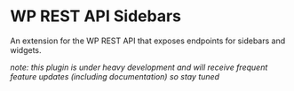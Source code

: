 # WP REST API Sidebars
An extension for the WP REST API that exposes endpoints for sidebars and widgets.

*note: this plugin is under heavy development and will receive frequent feature updates (including documentation) so stay tuned*
